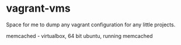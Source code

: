 vagrant-vms
===========

Space for me to dump any vagrant configuration for any little projects. 

memcached - virtualbox, 64 bit ubuntu, running memcached
